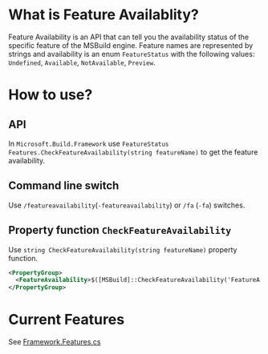 # What is Feature Availablity?
Feature Availability is an API that can tell you the availability status of the specific feature of the MSBuild engine. Feature names are represented by strings and availability is an enum `FeatureStatus` with the following values: `Undefined`, `Available`, `NotAvailable`, `Preview`.

# How to use?
## API
In `Microsoft.Build.Framework` use `FeatureStatus Features.CheckFeatureAvailability(string featureName)` to get the feature availability.

## Command line switch
Use `/featureavailability`(`-featureavailability`) or `/fa` (`-fa`) switches.

## Property function `CheckFeatureAvailability`
Use `string CheckFeatureAvailability(string featureName)` property function.
```xml
<PropertyGroup>
  <FeatureAvailability>$([MSBuild]::CheckFeatureAvailability('FeatureA'))</FeatureAvailability>
</PropertyGroup>
```

# Current Features
See [Framework.Features.cs](https://github.com/dotnet/msbuild/blob/main/src/Framework/Features.cs)
